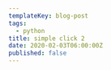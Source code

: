 ```yaml
---
templateKey: blog-post
tags:
  - python
title: simple click 2
date: 2020-02-03T06:00:00Z
published: false
---
```

